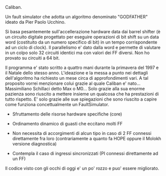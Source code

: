 Caliban.                                                                  
                                                                          
  Un fault simulator che adotta un algoritmo denominato "GODFATHER" ideato da Pier Paolo Ucchino.

Si basa pesantemente sull'accellerazione hardware data dai barrel shifter (è un circuito digitale progettato per eseguire operazioni di bit shift su un data word (costituito da un numero specifico di bit) in un tempo corrispondente ad un ciclo di clock). Il parallelismo e' dato dalla word e permette di valutare in un colpo solo 32 circuiti identici ma con valori dei FF diversi. Non ho provato su circuiti a 64 bit.

Il programma e' stato scritto a quattro mani durante la primavera del 1997 e il Natale dello stesso anno. L'ideazione e la messa a punto nei dettagli dell'algoritmo ha richiesto un mese circa di approfondimenti vari. A tal proposito vorrei menzionare colui grazie al quale Caliban e' nato... Massimiliano Schillaci detto Max o M0... Solo grazie alla sua enorme pazienza sono riuscito a mettere insieme un qualcosa che ha prestazioni di tutto rispetto. E' solo grazie alle sue spiegazioni che sono riuscito a capire come funziona concettualmente un FaultSimulator.

- Sfruttamento delle risorse hardware specifiche (core)

- Ordinamento dinamico di guasti che eccitano molti FF

- Non necessita di accorgimenti di alcun tipo in caso di 2 FF connessi direttamente fra loro (contrariamente a quanto fa HOPE oppure il Molokh versione diagnostica)

- Contempla il caso di ingressi sincronizzati (PI connessi direttamente ad un FF)

Il codice visto con gli occhi di oggi e' un po' rozzo e puo' essere migliorato.
